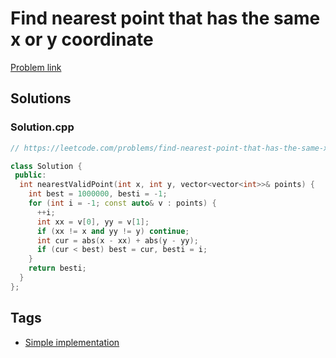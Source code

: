 # Find nearest point that has the same x or y coordinate

[Problem link](https://leetcode.com/problems/find-nearest-point-that-has-the-same-x-or-y-coordinate)

## Solutions


### Solution.cpp
```cpp
// https://leetcode.com/problems/find-nearest-point-that-has-the-same-x-or-y-coordinate

class Solution {
 public:
  int nearestValidPoint(int x, int y, vector<vector<int>>& points) {
    int best = 1000000, besti = -1;
    for (int i = -1; const auto& v : points) {
      ++i;
      int xx = v[0], yy = v[1];
      if (xx != x and yy != y) continue;
      int cur = abs(x - xx) + abs(y - yy);
      if (cur < best) best = cur, besti = i;
    }
    return besti;
  }
};
```
## Tags

* [Simple implementation](/README.md#Simple_implementation)
